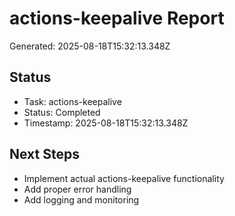 # actions-keepalive Report

Generated: 2025-08-18T15:32:13.348Z

## Status
- Task: actions-keepalive
- Status: Completed
- Timestamp: 2025-08-18T15:32:13.348Z

## Next Steps
- Implement actual actions-keepalive functionality
- Add proper error handling
- Add logging and monitoring
